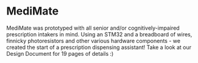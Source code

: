 # MediMate
MediMate was prototyped with all senior and/or cognitively-impaired prescription intakers in mind. Using an STM32 and a breadboard of wires, finnicky photoresistors and other various hardware components - we created the start of a prescription dispensing assistant! Take a look at our Design Document for 19 pages of details :)
